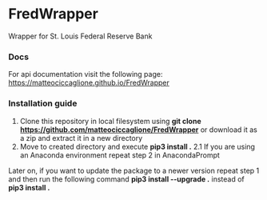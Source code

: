 # FredWrapper
Wrapper for  St. Louis Federal Reserve Bank

### Docs
For api documentation visit the following page: https://matteociccaglione.github.io/FredWrapper

### Installation guide

1.  Clone this repository in local filesystem using **git clone https://github.com/matteociccaglione/FredWrapper** or download it as a zip and extract it in a new directory
2.  Move to created directory and execute **pip3 install .**
    2.1 If you are using an Anaconda environment repeat step 2 in AnacondaPrompt

Later on, if you want to update the package to a newer version repeat step 1 and then run the following command **pip3 install --upgrade .** instead of 
**pip3 install .**
